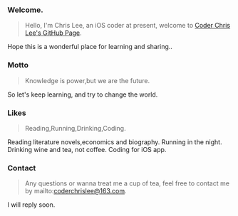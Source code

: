 ### Welcome.
> Hello, I'm Chris Lee, an iOS coder at present, welcome to [Coder Chris Lee's GitHub Page](https://http://coderchrislee.github.io/).

Hope this is a wonderful place for learning and sharing..

### Motto
> Knowledge is power,but we are the future.

So let's keep learning, and try to change the world.

### Likes
> Reading,Running,Drinking,Coding.

Reading literature novels,economics and biography.
Running in the night.
Drinking wine and tea, not coffee.
Coding for iOS app.

### Contact
> Any questions or wanna treat me a cup of tea, feel free to contact me by mailto:coderchrislee@163.com. 

I will reply soon.
